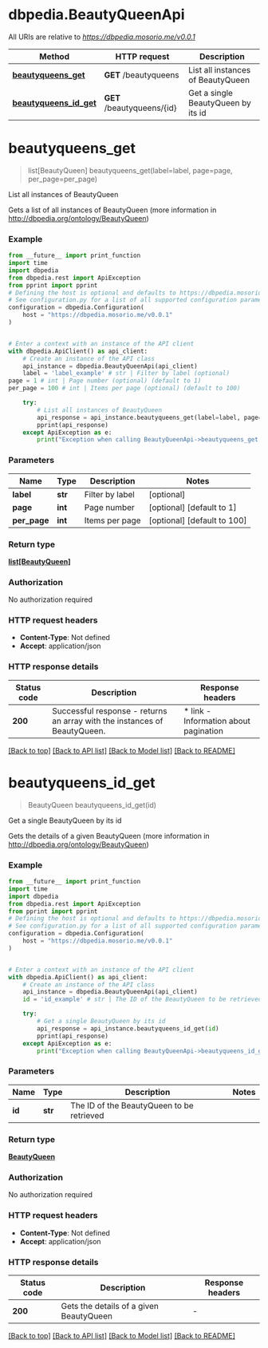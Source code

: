 # dbpedia.BeautyQueenApi

All URIs are relative to *https://dbpedia.mosorio.me/v0.0.1*

Method | HTTP request | Description
------------- | ------------- | -------------
[**beautyqueens_get**](BeautyQueenApi.md#beautyqueens_get) | **GET** /beautyqueens | List all instances of BeautyQueen
[**beautyqueens_id_get**](BeautyQueenApi.md#beautyqueens_id_get) | **GET** /beautyqueens/{id} | Get a single BeautyQueen by its id


# **beautyqueens_get**
> list[BeautyQueen] beautyqueens_get(label=label, page=page, per_page=per_page)

List all instances of BeautyQueen

Gets a list of all instances of BeautyQueen (more information in http://dbpedia.org/ontology/BeautyQueen)

### Example

```python
from __future__ import print_function
import time
import dbpedia
from dbpedia.rest import ApiException
from pprint import pprint
# Defining the host is optional and defaults to https://dbpedia.mosorio.me/v0.0.1
# See configuration.py for a list of all supported configuration parameters.
configuration = dbpedia.Configuration(
    host = "https://dbpedia.mosorio.me/v0.0.1"
)


# Enter a context with an instance of the API client
with dbpedia.ApiClient() as api_client:
    # Create an instance of the API class
    api_instance = dbpedia.BeautyQueenApi(api_client)
    label = 'label_example' # str | Filter by label (optional)
page = 1 # int | Page number (optional) (default to 1)
per_page = 100 # int | Items per page (optional) (default to 100)

    try:
        # List all instances of BeautyQueen
        api_response = api_instance.beautyqueens_get(label=label, page=page, per_page=per_page)
        pprint(api_response)
    except ApiException as e:
        print("Exception when calling BeautyQueenApi->beautyqueens_get: %s\n" % e)
```

### Parameters

Name | Type | Description  | Notes
------------- | ------------- | ------------- | -------------
 **label** | **str**| Filter by label | [optional] 
 **page** | **int**| Page number | [optional] [default to 1]
 **per_page** | **int**| Items per page | [optional] [default to 100]

### Return type

[**list[BeautyQueen]**](BeautyQueen.md)

### Authorization

No authorization required

### HTTP request headers

 - **Content-Type**: Not defined
 - **Accept**: application/json

### HTTP response details
| Status code | Description | Response headers |
|-------------|-------------|------------------|
**200** | Successful response - returns an array with the instances of BeautyQueen. |  * link - Information about pagination <br>  |

[[Back to top]](#) [[Back to API list]](../README.md#documentation-for-api-endpoints) [[Back to Model list]](../README.md#documentation-for-models) [[Back to README]](../README.md)

# **beautyqueens_id_get**
> BeautyQueen beautyqueens_id_get(id)

Get a single BeautyQueen by its id

Gets the details of a given BeautyQueen (more information in http://dbpedia.org/ontology/BeautyQueen)

### Example

```python
from __future__ import print_function
import time
import dbpedia
from dbpedia.rest import ApiException
from pprint import pprint
# Defining the host is optional and defaults to https://dbpedia.mosorio.me/v0.0.1
# See configuration.py for a list of all supported configuration parameters.
configuration = dbpedia.Configuration(
    host = "https://dbpedia.mosorio.me/v0.0.1"
)


# Enter a context with an instance of the API client
with dbpedia.ApiClient() as api_client:
    # Create an instance of the API class
    api_instance = dbpedia.BeautyQueenApi(api_client)
    id = 'id_example' # str | The ID of the BeautyQueen to be retrieved

    try:
        # Get a single BeautyQueen by its id
        api_response = api_instance.beautyqueens_id_get(id)
        pprint(api_response)
    except ApiException as e:
        print("Exception when calling BeautyQueenApi->beautyqueens_id_get: %s\n" % e)
```

### Parameters

Name | Type | Description  | Notes
------------- | ------------- | ------------- | -------------
 **id** | **str**| The ID of the BeautyQueen to be retrieved | 

### Return type

[**BeautyQueen**](BeautyQueen.md)

### Authorization

No authorization required

### HTTP request headers

 - **Content-Type**: Not defined
 - **Accept**: application/json

### HTTP response details
| Status code | Description | Response headers |
|-------------|-------------|------------------|
**200** | Gets the details of a given BeautyQueen |  -  |

[[Back to top]](#) [[Back to API list]](../README.md#documentation-for-api-endpoints) [[Back to Model list]](../README.md#documentation-for-models) [[Back to README]](../README.md)

